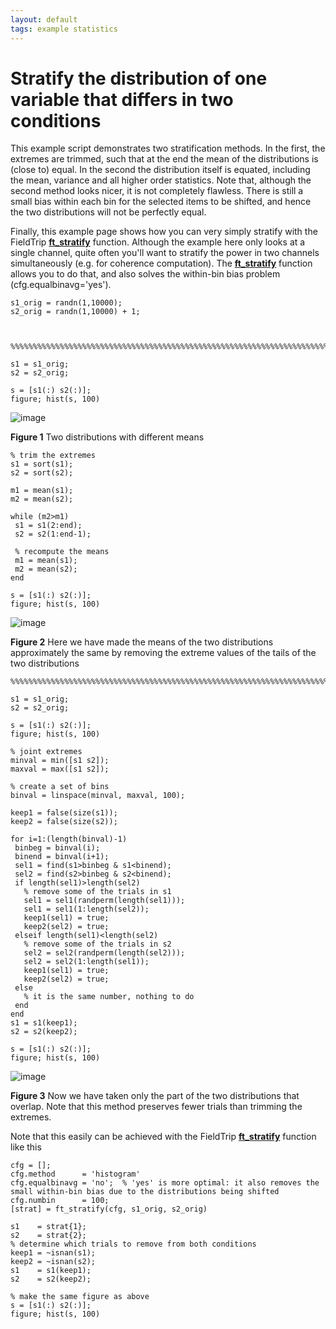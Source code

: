 ```yaml
---
layout: default
tags: example statistics
---
```



# Stratify the distribution of one variable that differs in two conditions

This example script demonstrates two stratification methods. In the first, the extremes are trimmed, such that at the end the mean of the distributions is (close to) equal. In the second the distribution itself is equated, including the mean, variance and all higher order statistics. Note that, although the second method looks nicer, it is not completely flawless. There is still a small bias within each bin for the selected items to be shifted, and hence the two distributions will not be perfectly equal.

Finally, this example page shows how you can very simply stratify with the FieldTrip **[ft_stratify](/reference/ft_stratify)** function. Although the example here only looks at a single channel, quite often you'll want to stratify the power in two channels simultaneously (e.g. for coherence computation). The **[ft_stratify](/reference/ft_stratify)** function allows you to do that, and also solves the within-bin bias problem (cfg.equalbinavg='yes').

	
	
	s1_orig = randn(1,10000);
	s2_orig = randn(1,10000) + 1;
	
	
	
	%%%%%%%%%%%%%%%%%%%%%%%%%%%%%%%%%%%%%%%%%%%%%%%%%%%%%%%%%%%%%%%%%%%%%%%%
	
	s1 = s1_orig;
	s2 = s2_orig;
	
	s = [s1(:) s2(:)];
	figure; hist(s, 100)
	


![image](/media/example/twodistributions.png@500)

**Figure 1** Two distributions with different means

	
	% trim the extremes
	s1 = sort(s1);
	s2 = sort(s2);
	
	m1 = mean(s1);
	m2 = mean(s2);
	
	while (m2>m1)
	 s1 = s1(2:end);
	 s2 = s2(1:end-1);
	
	 % recompute the means
	 m1 = mean(s1);
	 m2 = mean(s2);
	end
	
	s = [s1(:) s2(:)];
	figure; hist(s, 100)
	


![image](/media/example/rmextremes.png@500)

**Figure 2** Here we have made the means of the two distributions approximately the same by removing the extreme values of the tails of the two distributions

	
	
	%%%%%%%%%%%%%%%%%%%%%%%%%%%%%%%%%%%%%%%%%%%%%%%%%%%%%%%%%%%%%%%%%%%%%%%%
	
	s1 = s1_orig;
	s2 = s2_orig;
	
	s = [s1(:) s2(:)];
	figure; hist(s, 100)
	
	% joint extremes
	minval = min([s1 s2]);
	maxval = max([s1 s2]);
	
	% create a set of bins
	binval = linspace(minval, maxval, 100);
	
	keep1 = false(size(s1));
	keep2 = false(size(s2));
	
	for i=1:(length(binval)-1)
	 binbeg = binval(i);
	 binend = binval(i+1);
	 sel1 = find(s1>binbeg & s1<binend);
	 sel2 = find(s2>binbeg & s2<binend);
	 if length(sel1)>length(sel2)
	   % remove some of the trials in s1
	   sel1 = sel1(randperm(length(sel1)));
	   sel1 = sel1(1:length(sel2));
	   keep1(sel1) = true;
	   keep2(sel2) = true;
	 elseif length(sel1)<length(sel2)
	   % remove some of the trials in s2
	   sel2 = sel2(randperm(length(sel2)));
	   sel2 = sel2(1:length(sel1));
	   keep1(sel1) = true;
	   keep2(sel2) = true;
	 else
	   % it is the same number, nothing to do
	 end
	end
	s1 = s1(keep1);
	s2 = s2(keep2);
	
	s = [s1(:) s2(:)];
	figure; hist(s, 100)
	


![image](/media/example/align_distib.png@500)

**Figure 3** Now we have taken only the part of the two distributions that overlap. Note that this method preserves fewer trials than trimming the extremes.


Note that this easily can be achieved with the FieldTrip **[ft_stratify](/reference/ft_stratify)** function like this

	
	cfg = [];
	cfg.method      = 'histogram'
	cfg.equalbinavg = 'no';  % 'yes' is more optimal: it also removes the small within-bin bias due to the distributions being shifted
	cfg.numbin      = 100;
	[strat] = ft_stratify(cfg, s1_orig, s2_orig)
	
	s1    = strat{1};
	s2    = strat{2};
	% determine which trials to remove from both conditions
	keep1 = ~isnan(s1);
	keep2 = ~isnan(s2);
	s1    = s1(keep1);
	s2    = s2(keep2);
	
	% make the same figure as above
	s = [s1(:) s2(:)];
	figure; hist(s, 100)



